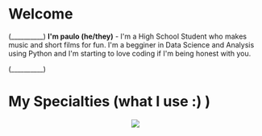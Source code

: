 # Welcome
(__________)
**I'm paulo (he/they)** -  I'm a High School Student who makes music and short films for fun. I'm a begginer in Data Science and Analysis using Python and I'm starting to love coding if I'm being honest with you.

(__________)
# My Specialties (what I use :) )
<p align="center">
  <a href="https://skillicons.dev">
    <img src="https://skillicons.dev/icons?i=py,vscode,pr,ps,ae,blender,discord,instagram" />
  </a>
</p>
